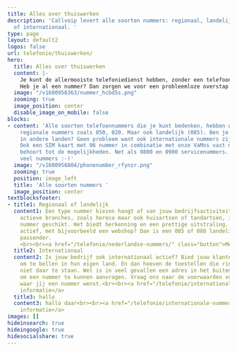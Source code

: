 ```yaml
---
title: Alles over thuiswerken
description: 'Callvoip levert alle soorten nummers: regionaal, landelijk, service
  of internationaal. '
type: page
layout: default2
logos: false
url: telefonie/thuiswerken/
hero:
  title: Alles over thuiswerken
  content: |-
    Je kunt de allermooiste telefoniedienst hebben, zonder een telefoonnummer zal er niks rinkelen. Daarom kunnen we alle soorten nummers regelen, in eigen beheer. Ze kunnen met een druk op de knop actief zijn. En heb je een blok van 10 opeenvolgende nummers nodig? Dan is dat ook zo geregeld!<br><br>
    Heb je al een nummer? Dan zorgen we voor een probleemloze overstap met nummerbehoud, zodat je altijd bereikbaar blijft.<br><br><a href="/overstappen" class="button">Overstappen naar Callvoip</a>
  image: "/v1600956363/nummer_hcbd5s.png"
  zooming: true
  image_position: center
  disable_image_on_mobile: false
blocks:
- content: 'Alle soorten telefoonnummers die je kunt bedenken, hebben we. Natuurlijk
    regionale nummers zoals 050, 020. Maar ook landelijk (085). Ben je ook actief
    in andere landen? Geen probleem want ook internationale nummers zijn mogelijk.
    Ook een SIM kaart met 06 nummer in combinatie met onze VaMos vast mobiel oplossing
    behoort tot de mogelijkheden. Net als 0800 en 0900 servicenummers. Kortom: ontelbaar
    veel nummers :-)'
  image: "/v1600956804/phonenumber_rfynzr.png"
  zooming: true
  position: image_left
  title: 'Alle soorten nummers '
  image_position: center
textblocksfooter:
- title1: Regionaal of landelijk
  content1: Een type nummer kiezen hangt af van jouw bedrijfsactiviteiten. Voor lokaal
    actieve branches, zoals horeca maar ook huisartsen of tandartsen, is een regionaal
    nummer geschikt. Het biedt herkenning en een prettige uitstraling. Ben je landelijk
    actief, met bijvoorbeeld een webshop? Dan is een 085 of 088 landelijk nummer wellicht
    passender.
    <br><br><a href="/telefonie/nederlandse-nummers/" class="button">Meer informatie</a>
  title2: Internationaal
  content2: Is jouw bedrijf ook internationaal actief? Bied jouw klanten een nummer
    om te bellen in hun eigen land. En dan hoeven de toestellen die rinkelen heus
    niet daar te staan. Wel is in veel gevallen een adres in het buitenland nodig
    om een nummer te kunnen aanvragen. Vraag ons naar de voorwaarden voor het land
    waar jij een nummer wenst.<br><br><a href="/telefonie/internationale-nummers/" class="button">Meer
    informatie</a>
  title3: hallo
  content3: hallo daar<br><br><a href="/telefonie/internationale-nummers/" class="button">Meer
    informatie</a>
images: []
hideinsearch: true
hideingoogle: true
hidesocialshare: true
---
```


